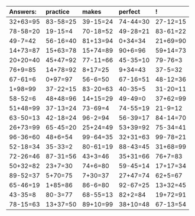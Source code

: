 | Answers: | practice | makes | perfect | ! |
| :--- | :--- | :--- | :--- | :--- |
| 32+63=95 | 83-58=25 | 39-15=24 | 74-44=30 | 27-12=15 | 
| 78-58=20 | 19-15=4 | 70-18=52 | 49-28=21 | 83-61=22 | 
| 49-7=42 | 56-16=40 | 81+13=94 | 0+34=34 | 21+69=90 | 
| 14+73=87 | 15+63=78 | 15+74=89 | 90+6=96 | 59+14=73 | 
| 20+20=40 | 45+47=92 | 77-11=66 | 45-35=10 | 79-76=3 | 
| 76+9=85 | 14+78=92 | 8+17=25 | 9+34=43 | 37-5=32 | 
| 67-61=6 | 0+97=97 | 56-6=50 | 67-16=51 | 48-12=36 | 
| 1+98=99 | 37-22=15 | 83-20=63 | 40-35=5 | 31-20=11 | 
| 58-52=6 | 48+48=96 | 14+15=29 | 49-49=0 | 37+62=99 | 
| 51+48=99 | 37-13=24 | 73-69=4 | 74-55=19 | 21-9=12 | 
| 63-50=13 | 42-18=24 | 96-2=94 | 56-39=17 | 84-14=70 | 
| 26+73=99 | 65-45=20 | 25+24=49 | 53+39=92 | 75-34=41 | 
| 96-36=60 | 48+6=54 | 99-64=35 | 32+31=63 | 99-78=21 | 
| 52-18=34 | 35-33=2 | 80-61=19 | 88-43=45 | 31+68=99 | 
| 72-26=46 | 87-31=56 | 43+3=46 | 35+31=66 | 76+7=83 | 
| 50+32=82 | 23+7=30 | 74+6=80 | 59-45=14 | 17+17=34 | 
| 89-52=37 | 5+70=75 | 7+30=37 | 27+47=74 | 62+5=67 | 
| 65-46=19 | 1+85=86 | 86-6=80 | 92-67=25 | 13+32=45 | 
| 43-35=8 | 80-3=77 | 68-55=13 | 82+2=84 | 19+72=91 | 
| 78-15=63 | 13+37=50 | 89+10=99 | 38+10=48 | 67-13=54 | 
